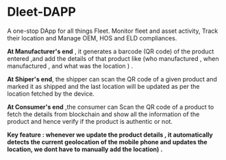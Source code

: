 # Dleet-DAPP
A one-stop DApp for all things Fleet. Monitor fleet and asset activity, Track their location and Manage OEM, HOS and ELD compliances.

**At Manufacturer's end** , it generates a barcode (QR code) of the product entered ,and add the details of that product like (who manufactured , when manufactured , and what was the location ) .

**At Shiper's end**, the shipper can scan the QR code of a given product and marked it as shipped and the last location will be updated as per the location fetched by the device.

**At Consumer's end** ,the consumer can Scan the QR code of a product to fetch the details from blockchain and show all the information of the product and hence verify if the product is authentic or not.

**Key feature : whenever we update the product details , it automatically detects the current geolocation of the mobile phone and updates the location, we dont have to
manually add the location) .**

